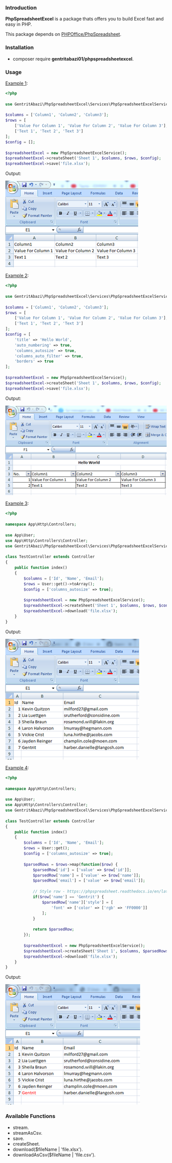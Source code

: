 ### Introduction

**PhpSpreadsheetExcel** is a package thats offers you to build Excel fast and easy in PHP.

This package depends on [PHPOffice/PhpSpreadsheet](https://github.com/PHPOffice/PhpSpreadsheet).

### Installation
* composer require **gentritabazi01/phpspreadsheetexcel**.

### Usage

[Example 1](src/Examples/example-01.php):

```php
<?php

use GentritAbazi\PhpSpreadsheetExcel\Services\PhpSpreadsheetExcelService;

$columns = ['Column1', 'Column2', 'Column3'];
$rows = [
    ['Value For Column 1', 'Value For Column 2', 'Value For Column 3'],
    ['Text 1', 'Text 2', 'Text 3']
];
$config = [];

$spreadsheetExcel = new PhpSpreadsheetExcelService();
$spreadsheetExcel->createSheet('Sheet 1', $columns, $rows, $config);
$spreadsheetExcel->save('file.xlsx');
```

Output:

![...](screenshots/example-01.png)


[Example 2](src/Examples/example-02.php):

```php
<?php

use GentritAbazi\PhpSpreadsheetExcel\Services\PhpSpreadsheetExcelService;

$columns = ['Column1', 'Column2', 'Column3'];
$rows = [
    ['Value For Column 1', 'Value For Column 2', 'Value For Column 3'],
    ['Text 1', 'Text 2', 'Text 3']
];
$config = [
    'title' => 'Hello World',
    'auto_numbering' => true,
    'columns_autosize' => true,
    'columns_auto_filter' => true,
    'borders' => true
];

$spreadsheetExcel = new PhpSpreadsheetExcelService();
$spreadsheetExcel->createSheet('Sheet 1', $columns, $rows, $config);
$spreadsheetExcel->save('file.xlsx');
```

Output:

![...](screenshots/example-02.png)

[Example 3](src/Examples/example-03.php):

```php
<?php

namespace App\Http\Controllers;

use App\User;
use App\Http\Controllers\Controller;
use GentritAbazi\PhpSpreadsheetExcel\Services\PhpSpreadsheetExcelService;
    
class TestController extends Controller
{
    public function index()
    {
        $columns = ['Id', 'Name', 'Email'];
        $rows = User::get()->toArray();
        $config = ['columns_autosize' => true];

        $spreadsheetExcel = new PhpSpreadsheetExcelService();
        $spreadsheetExcel->createSheet('Sheet 1', $columns, $rows, $config);
        $spreadsheetExcel->download('file.xlsx');
    }
}
```

Output:

![...](screenshots/example-03.png)

[Example 4](src/Examples/example-04.php):

```php
<?php

namespace App\Http\Controllers;

use App\User;
use App\Http\Controllers\Controller;
use GentritAbazi\PhpSpreadsheetExcel\Services\PhpSpreadsheetExcelService;
    
class TestController extends Controller
{
    public function index()
    {
        $columns = ['Id', 'Name', 'Email'];
        $rows = User::get();
        $config = ['columns_autosize' => true];

        $parsedRows = $rows->map(function($row) {
            $parsedRow['id'] = ['value' => $row['id']];
            $parsedRow['name'] = ['value' => $row['name']];
            $parsedRow['email'] = ['value' => $row['email']];

            // Style row - https://phpspreadsheet.readthedocs.io/en/latest/topics/recipes/#styles
            if($row['name'] == 'Gentrit') {
                $parsedRow['name']['style'] = [
                    'font' => ['color' => ['rgb' => 'FF0000']]
                ];
            }
            
            return $parsedRow;
        });

        $spreadsheetExcel = new PhpSpreadsheetExcelService();
        $spreadsheetExcel->createSheet('Sheet 1', $columns, $parsedRows, $config);
        $spreadsheetExcel->download('file.xlsx');
    }
}
```

Output:

![...](screenshots/example-04.png)

### Available Functions
* stream.
* streamAsCsv.
* save.
* createSheet.
* download($fileName | 'file.xlsx').
* downloadAsCsv($fileName | 'file.csv').
